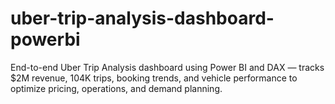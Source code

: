 # uber-trip-analysis-dashboard-powerbi
End-to-end Uber Trip Analysis dashboard using Power BI and DAX — tracks $2M revenue, 104K trips, booking trends, and vehicle performance to optimize pricing, operations, and demand planning.
